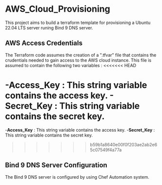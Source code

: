 # AWS_Cloud_Provisioning
This project aims to build a terraform template for provisioning a Ubuntu 22.04 LTS server runing Bind 9 DNS server.

## AWS Access Credentials
The Terraform code assumes the creation of a ".tfvar" file that contains the crudentials needed to gain access to the AWS cloud instance. This file is assumed to contain the following two variables :
<<<<<<< HEAD

-**Access_Key** : This string variable contains the access key.
-**Secret_Key** : This string variable contains the secret key.
=======
  -**Access_Key** : This string variable contains the access key.
  -**Secret_Key** : This string variable contains the secret key.
>>>>>>> b59b1a8640e00f0f203ae2ab2e65c07549f4a77a

## Bind 9 DNS Server Configuration
The Bind 9 DNS server is configured by using Chef Automation system.
